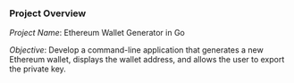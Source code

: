 ### Project Overview

_Project Name_: Ethereum Wallet Generator in Go

_Objective_: Develop a command-line application that generates a new Ethereum wallet, displays the wallet address, and allows the user to export the private key.
